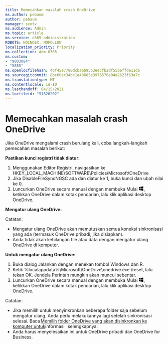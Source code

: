 ```yaml
---
title: Memecahkan masalah crash OneDrive
ms.author: pebaum
author: pebaum
manager: scotv
ms.audience: Admin
ms.topic: article
ms.service: o365-administration
ROBOTS: NOINDEX, NOFOLLOW
localization_priority: Priority
ms.collection: Adm_O365
ms.custom:
- "9003084"
- "5885"
ms.openlocfilehash: 4bf45e7780dcbabb95b3eecfb2df55beffde11d6
ms.sourcegitcommit: 8bc60ec34bc1e40685e3976576e04a2623f63a7c
ms.translationtype: MT
ms.contentlocale: id-ID
ms.lasthandoff: 04/15/2021
ms.locfileid: "51826202"
---
```

# <a name="troubleshoot-onedrive-crashes"></a>Memecahkan masalah crash OneDrive

Jika OneDrive mengalami crash berulang kali, coba langkah-langkah pemecahan masalah berikut:

**Pastikan kunci registri tidak diatur:**

1. Menggunakan Editor Registri, navigasikan ke HKEY_LOCAL_MACHINE\SOFTWARE\Policies\Microsoft\OneDrive
2. Jika DisableFileSyncNGSC ada dan diatur ke 1, buka kunci dan ubah nilai ke 0.
3. Luncurkan OneDrive secara manual dengan membuka Mulai ![Tekan tombol Windows](data:image/png;base64,iVBORw0KGgoAAAANSUhEUgAAABEAAAAOCAYAAADJ7fe0AAAAAXNSR0IArs4c6QAAAARnQU1BAACxjwv8YQUAAAAJcEhZcwAADsQAAA7EAZUrDhsAAADxSURBVDhPY/wPBAx4wR+Gd6/fM7x9/ZTh9ZuXDGdPnWE4tH0rw/UHDxlaVp9kCDCSYWABKfv35wfD+/cfGV4+fcLw5uVjhlOXzzFsX/qWYebmZAZPWWOGO2DD8ACQS9Y3e4Bcg4Y9/t94fPa/CoY4Aq8/+xik/T8TkEMxGDyGgANWwSqeobvbGSyAADIM3BwCDKXd3QyfoCLoQEGAA0xTxSWjsYMJwLHjkruU4UXSJ4YnT54x3Dh/luHmjfMMmw9wMjCDlRAGBDPgjy8fGT5//8rw9P4Thge3zzNcvXmDYevmfQzXb1xlmH/0ATADyjAAAKdWkD3ZSwNeAAAAAElFTkSuQmCC), ketikkan OneDrive dalam kotak pencarian, lalu klik aplikasi desktop OneDrive.

**Mengatur ulang OneDrive:**

Catatan:

- Mengatur ulang OneDrive akan memutuskan semua koneksi sinkronisasi yang ada (termasuk OneDrive pribadi, jika disiapkan).
- Anda tidak akan kehilangan file atau data dengan mengatur ulang OneDrive di komputer.

**Untuk mengatur ulang OneDrive:**

1. Buka dialog Jalankan dengan menekan tombol Windows dan R.
2. Ketik %localappdata%\Microsoft\OneDrive\onedrive.exe /reset, lalu tekan OK. Jendela Perintah mungkin akan muncul sebentar.
3. Luncurkan OneDrive secara manual dengan membuka Mulai ![Tekan tombol Windows](data:image/png;base64,iVBORw0KGgoAAAANSUhEUgAAABEAAAAOCAYAAADJ7fe0AAAAAXNSR0IArs4c6QAAAARnQU1BAACxjwv8YQUAAAAJcEhZcwAADsQAAA7EAZUrDhsAAADxSURBVDhPY/wPBAx4wR+Gd6/fM7x9/ZTh9ZuXDGdPnWE4tH0rw/UHDxlaVp9kCDCSYWABKfv35wfD+/cfGV4+fcLw5uVjhlOXzzFsX/qWYebmZAZPWWOGO2DD8ACQS9Y3e4Bcg4Y9/t94fPa/CoY4Aq8/+xik/T8TkEMxGDyGgANWwSqeobvbGSyAADIM3BwCDKXd3QyfoCLoQEGAA0xTxSWjsYMJwLHjkruU4UXSJ4YnT54x3Dh/luHmjfMMmw9wMjCDlRAGBDPgjy8fGT5//8rw9P4Thge3zzNcvXmDYevmfQzXb1xlmH/0ATADyjAAAKdWkD3ZSwNeAAAAAElFTkSuQmCC), ketikkan OneDrive dalam kotak pencarian, lalu klik aplikasi desktop OneDrive.

Catatan:

- Jika memilih untuk menyinkronkan beberapa folder saja sebelum mengatur ulang, Anda perlu melakukannya lagi setelah sinkronisasi selesai. Baca [Memilih folder OneDrive yang akan disinkronkan ke komputer untuk](https://support.office.com/article/98b8b011-8b94-419b-aa95-a14ff2415e85)informasi   selengkapnya.
- Anda harus menyelesaikan ini untuk OneDrive pribadi dan OneDrive for Business.